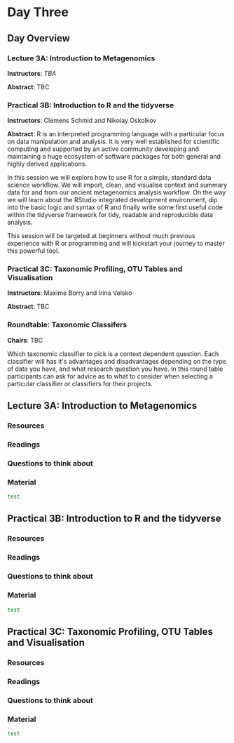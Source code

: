 # Day Three

## Day Overview

### Lecture 3A: Introduction to Metagenomics

**Instructors**: _TBA_

**Abstract**: TBC

### Practical 3B: Introduction to R and the tidyverse

**Instructors**: Clemens Schmid and Nikolay Oskolkov

**Abstract**: R is an interpreted programming language with a particular focus on data manipulation and analysis. It is very well established for scientific computing and supported by an active community developing and maintaining a huge ecosystem of software packages for both general and highly derived applications.

In this session we will explore how to use R for a simple, standard data science workflow. We will import, clean, and visualise context and summary data for and from our ancient metagenomics analysis workflow. On the way we will learn about the RStudio integrated development environment, dip into the basic logic and syntax of R and finally write some first useful code within the tidyverse framework for tidy, readable and reproducible data analysis.

This session will be targeted at beginners without much previous experience with R or programming and will kickstart your journey to master this powerful tool.

### Practical 3C: Taxonomic Profiling, OTU Tables and Visualisation

**Instructors**: Maxime Borry and Irina Velsko

**Abstract**: TBC

### Roundtable: Taxonomic Classifers

**Chairs**: TBC

Which taxonomic classifier to pick is a context dependent question. Each classifier will has it's advantages and disadvantages depending on the type of data you have, and what research question you have. In this round table participants can ask for advice as to what to consider when selecting a particular classifier or classifiers for their projects.

## Lecture 3A: Introduction to Metagenomics

### Resources

### Readings

### Questions to think about

### Material

```bash
test
```

## Practical 3B: Introduction to R and the tidyverse

### Resources

### Readings

### Questions to think about

### Material

```bash
test
```

## Practical 3C: Taxonomic Profiling, OTU Tables and Visualisation

### Resources

### Readings

### Questions to think about

### Material

```bash
test
```

